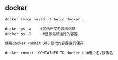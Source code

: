 ## docker

    docker image build -t hello_docker .

    docker ps -a    #显示所又的容器信息
    docker ps -l     #显示最新运行的容器

    使用docker commit 对于修改的容器进行保存
    
    docker commit  CONTAINER ID docker_hub用户名/镜像名